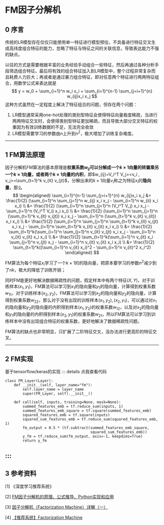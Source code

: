 # FM因子分解机

## 0 序言

传统的LR模型存在仅仅只能使用单一特征进行模型预估，不具备进行特征交叉生成高纬度组合特征的能力，忽略了特征与特征之间的关联信息，导致表达能力不强的缺点。

以往的方式是需要根据丰富的业务经验手动组合一些特征，然后再通过各种分析手段筛选组合特征，最后将有效的组合特征加入到LR模型中，整个过程异常复杂而且耗费人力巨大；再或者是通过暴力组合特征，即对任意两个特征进行两两特征组合，用数学公式来表达就是
$$
y = w_0 + \sum_{i=1}^n w_i x_i + \sum_{i=1}^{n-1} \sum_{j=i+1}^{n} w_{ij}x_i x_j
$$
这种方式虽然在一定程度上解决了特征组合的问题，但存在两个问题：

 1.  LR模型通常采用one-hot处理的类别型特征会使得特征向量极度稀疏，当进行两两特征交叉时，会使得类别型特征更加稀疏，而且导致大部分交叉特征的权重因为有效训练数据的不足，无法完全收敛
 2. LR模型需要学习的参数由$n$上升到$n^2$，极大增加了训练复杂难度。

---

## 1 FM算法原理

因子分解机FM算法的基本原理是**权重系数$w_{ij}$可以分解成一个$k \times 1$向量的转置乘另一个$k \times 1$向量，或者两个$k \times 1$向量的内积**，即$w_{ij}=V_i^T V_j=<v_i , v_j>=\sum_{t=1}^k v_{it} v_{jt}$，分解出来的$k \times 1$向量$v_i$称之为特征$x_i$的**隐向量**，那么
$$
\begin{aligned}
\sum_{i=1}^{n-1} \sum_{j=i+1}^{n} w_{ij}x_i x_j &=  \frac{1}{2} (\sum_{i=1}^n \sum_{j=1}^n w_{ij} x_i x_j - \sum_{i=1}^n w_{ii} x_i x_i)  \\
&= \frac{1}{2} (\sum_{i=1}^n \sum_{j=1}^n (V_i^T V_j) x_i x_j - \sum_{i=1}^n (V_i^T V_i) x_i x_i) \\
&= \frac{1}{2} (\sum_{i=1}^n \sum_{j=1}^n (\sum_{t=1}^k v_{it} v_{jt}) x_i x_j - \sum_{i=1}^n (\sum_{t=1}^k v_{it} v_{it}) x_i x_i) \\
&= \frac{1}{2} (\sum_{i=1}^n \sum_{j=1}^n \sum_{t=1}^k v_{it} v_{jt} x_i x_j - \sum_{i=1}^n \sum_{t=1}^k v_{it} v_{it} x_i x_i) \\
&= \frac{1}{2} \sum_{t=1}^k(\sum_{i=1}^n \sum_{j=1}^n v_{it} v_{jt} x_i x_j - \sum_{i=1}^n v_{it} v_{it} x_i x_i) \\
&= \frac{1}{2} \sum_{t=1}^k(\sum_{i=1}^n v_{it} x_i \sum_{j=1}^n v_{jt} x_j - \sum_{i=1}^n v_{it} v_{it} x_i x_i) \\
&= \frac{1}{2} \sum_{t=1}^k((\sum_{i=1}^n v_{it} x_i)^2 - \sum_{i=1}^n v_{it}^2 x_i^2)
\end{aligned}
$$

FM算法为每个特征$x_i$学习了一个$k \times 1$的的隐向量，把原本要学习的参数$n^2$减少到了$nk$，极大的降低了训练开销；

同时FM能更好地解决数据稀疏性的问题，假定样本中有两个特征$(X,Y)$，对于训练样本$(x_1, y_1)$，FM算法可以学习到$x_1$的隐向量和$y_1$的隐向量，计算得到权重系数$w_{11}$，对于训练样本$(x_2, y_2)$，FM算法可以学习到$x_2$的隐向量和$y_2$的隐向量，计算得到权重系数$w_{22}$，那么对于没有出现的训练样本$(x_1, y_2), (x_2, y_1)$，可以通过对$x_1$的隐向量和$y_2$的隐向量的内积得到样本$(x_1, y_2)$的权重系数$w_{12}$，以及对$x_2$的隐向量和$y_1$的隐向量的内积得到样本$(x_2, y_1)$的权重系数$w_{21}$，所以FM算法可以学习到训练样本中没有出现组合特征的权重系数，更好地解决了数据稀疏性问题。

FM算法的缺点也非常明显，只扩展了二阶特征交叉，没办法进行更高阶的特征交叉。

---

## 2 FM实现

基于tensorflow/keras的实现
::: details 点我查看代码
```
class FM_Layer(Layer):
    def __init__(self, layer_name="fm"):
        self.layer_name = layer_name
        super(FM_Layer, self).__init__()

    def call(self, inputs, training=None, mask=None):
        summed_features_emb = tf.reduce_sum(inputs, 1)
        summed_features_emb_square = tf.square(summed_features_emb)
        squared_features_emb = tf.square(inputs)
        squared_sum_features_emb = tf.reduce_sum(squared_features_emb, 1)
        fm_output = 0.5 * (tf.subtract(summed_features_emb_square,
                                       squared_sum_features_emb))
        y_fm = tf.reduce_sum(fm_output, axis=-1, keepdims=True)
        return y_fm
```
:::
---

## 3 参考资料

[1] 《深度学习推荐系统》

[2] [FM因子分解机的原理、公式推导、Python实现和应用](https://zhuanlan.zhihu.com/p/145436595)

[3] [因子分解机（Factorization Machine）详解（一）](https://blog.csdn.net/lijingru1/article/details/88623136)

[4] [【推荐系统】Factorization Machine](https://zhuanlan.zhihu.com/p/80726100)
